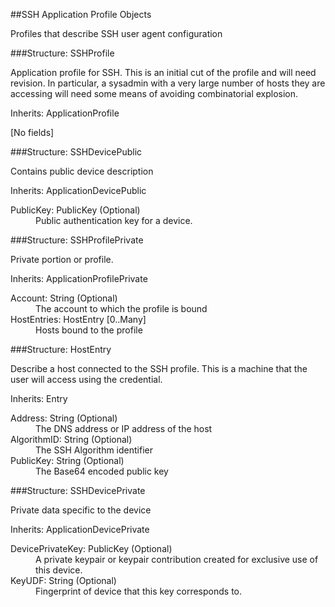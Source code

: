 ﻿

##SSH Application Profile Objects

Profiles that describe SSH user agent configuration

###Structure: SSHProfile

Application profile for SSH. This is an initial cut of the 
profile and will need revision. In particular, a sysadmin with 
a very large number of hosts they are accessing will need some means
of avoiding combinatorial explosion.

<dl>
<dt>Inherits:  ApplicationProfile
</dl>

[No fields]

###Structure: SSHDevicePublic

Contains public device description

<dl>
<dt>Inherits:  ApplicationDevicePublic
</dl>

<dl>
<dt>PublicKey: PublicKey (Optional)
<dd>Public authentication key for a device.
</dl>
###Structure: SSHProfilePrivate

Private portion or profile.

<dl>
<dt>Inherits:  ApplicationProfilePrivate
</dl>

<dl>
<dt>Account: String (Optional)
<dd>The account to which the profile is bound
<dt>HostEntries: HostEntry [0..Many]
<dd>Hosts bound to the profile
</dl>
###Structure: HostEntry

Describe a host connected to the SSH profile. This is a machine 
that the user will access using the credential.

<dl>
<dt>Inherits:  Entry
</dl>

<dl>
<dt>Address: String (Optional)
<dd>The DNS address or IP address of the host
<dt>AlgorithmID: String (Optional)
<dd>The SSH Algorithm identifier
<dt>PublicKey: String (Optional)
<dd>The Base64 encoded public key
</dl>
###Structure: SSHDevicePrivate

Private data specific to the device

<dl>
<dt>Inherits:  ApplicationDevicePrivate
</dl>

<dl>
<dt>DevicePrivateKey: PublicKey (Optional)
<dd>A private keypair or keypair contribution created for exclusive use 
of this device.
<dt>KeyUDF: String (Optional)
<dd>Fingerprint of device that this key corresponds to.
</dl>
